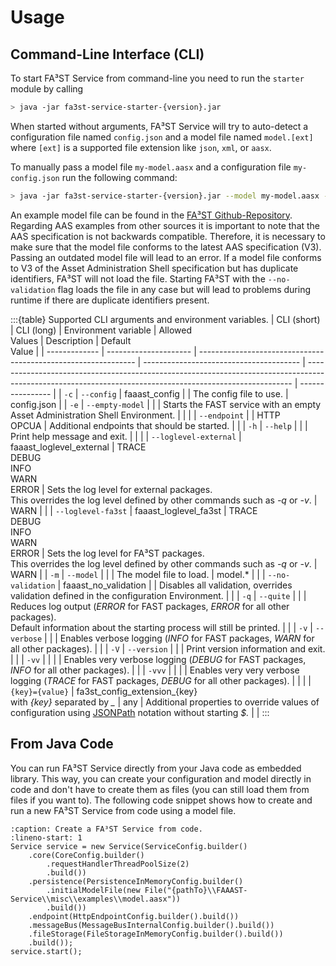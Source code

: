 # Usage

## Command-Line Interface (CLI)

To start FA³ST Service from command-line you need to run the `starter` module by calling

```sh
> java -jar fa3st-service-starter-{version}.jar
```

When started without arguments, FA³ST Service will try to auto-detect a configuration file named `config.json` and a model file named `model.[ext]` where `[ext]` is a supported file extension like `json`, `xml`, or `aasx`.

To manually pass a model file `my-model.aasx` and a configuration file `my-config.json` run the following command:

```sh
> java -jar fa3st-service-starter-{version}.jar --model my-model.aasx --config my-config.json
```

An example model file can be found in the [FA³ST Github-Repository](https://github.com/eclipse-fa3st/fa3st-service/blob/main/misc/examples/model.aasx).
Regarding AAS examples from other sources it is important to note that the AAS specification is not backwards compatible. Therefore, it is necessary to make sure that the model file conforms to the latest AAS specification (V3).
Passing an outdated model file will lead to an error. If a model file conforms to V3 of the Asset Administration Shell specification but has duplicate identifiers, FA³ST will not load the file.
Starting FA³ST with the `--no-validation` flag loads the file in any case but will lead to problems during runtime if there are duplicate identifiers present.

:::{table} Supported CLI arguments and environment variables.
| CLI (short)   | CLI (long)            | Environment variable                                           | Allowed<br>Values                       | Description                                                                                                                                              | Default<br>Value |
| ------------- | --------------------- | -------------------------------------------------------------- | --------------------------------------- | -------------------------------------------------------------------------------------------------------------------------------------------------------- | ---------------- |
| `-c`          | `--config`            | faaast_config                                                  | <file path>                             | The config file to use.                                                                                                                                  | config.json      |
| `-e`          | `--empty-model`       |                                                                |                                         | Starts the FAST service with an empty Asset Administration Shell Environment.                                                                            |                  |
|               | `--endpoint`          |                                                                | HTTP<br>OPCUA                           | Additional endpoints that should be started.                                                                                                             |                  |
| `-h`          | `--help`              |                                                                |                                         | Print help message and exit.                                                                                                                             |                  | 
|               | `--loglevel-external` | faaast_loglevel_external                                       | TRACE<br>DEBUG<br>INFO<br>WARN<br>ERROR | Sets the log level for external packages.<br>This overrides the log level defined by other commands such as *-q* or *-v*.                                | WARN             |
|               | `--loglevel-fa3st`    | faaast_loglevel_fa3st                                          | TRACE<br>DEBUG<br>INFO<br>WARN<br>ERROR | Sets the log level for FA³ST packages.<br>This overrides the log level defined by other commands such as *-q* or *-v*.                                   | WARN             |
| `-m`          | `--model`             |                                                                | <file path>                             | The model file to load.                                                                                                                                  | model.*          |
|               | `--no-validation`     | faaast_no_validation                                           |                                         | Disables all validation, overrides validation defined in the configuration Environment.                                                                  |                  |
| `-q`          | `--quite`             |                                                                |                                         | Reduces log output (*ERROR* for FAST packages, *ERROR* for all other packages).<br>Default information about the starting process will still be printed. |                  |
| `-v`          | `--verbose`           |                                                                |                                         | Enables verbose logging (*INFO* for FAST packages, *WARN* for all other packages).                                                                       |                  |
| `-V`          | `--version`           |                                                                |                                         | Print version information and exit.                                                                                                                      |                  |
| `-vv`         |                       |                                                                |                                         | Enables very verbose logging (*DEBUG* for FAST packages, *INFO* for all other packages).                                                                 |                  |
| `-vvv`        |                       |                                                                |                                         | Enables very very verbose logging (*TRACE* for FAST packages, *DEBUG* for all other packages).                                                           |                  |
|               | `{key}={value}`       | fa3st_config_extension_{key}<br>with *{key}* separated by *_*  | any                                     | Additional properties to override values of configuration using [JSONPath](https://goessner.net/articles/JsonPath/) notation without starting *$.*       |                  |
:::

## From Java Code

You can run FA³ST Service directly from your Java code as embedded library.
This way, you can create your configuration and model directly in code and don't have to create them as files (you can still load them from files if you want to).
The following code snippet shows how to create and run a new FA³ST Service from code using a model file.

```{code-block} java
:caption: Create a FA³ST Service from code.
:lineno-start: 1
Service service = new Service(ServiceConfig.builder()
	.core(CoreConfig.builder()
		.requestHandlerThreadPoolSize(2)
		.build())
	.persistence(PersistenceInMemoryConfig.builder()
		.initialModelFile(new File("{pathTo}\\FAAAST-Service\\misc\\examples\\model.aasx"))
		.build())
	.endpoint(HttpEndpointConfig.builder().build())
	.messageBus(MessageBusInternalConfig.builder().build())
	.fileStorage(FileStorageInMemoryConfig.builder().build())
	.build());
service.start();
```